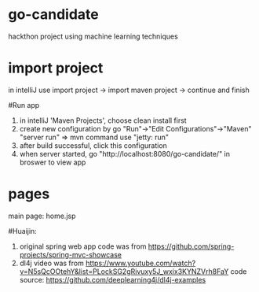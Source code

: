 # go-candidate
hackthon project using machine learning techniques


# import project
in intelliJ use import project -> import maven project -> continue and finish

#Run app
1. in intelliJ 'Maven Projects', choose clean install first
2. create new configuration by go "Run"->"Edit Configurations"->"Maven"
"server run" => mvn command use "jetty: run"
3. after build successful, click this configuration
4. when server started, go "http://localhost:8080/go-candidate/" in broswer to view app

# pages
main page: home.jsp


#Huaijin:
1. original spring web app code was from
https://github.com/spring-projects/spring-mvc-showcase
2. dl4j video was from
https://www.youtube.com/watch?v=N5sQcOOtehY&list=PLockSG2gRivuxy5J_wxix3KYNZVrh8FaY
code source:
https://github.com/deeplearning4j/dl4j-examples